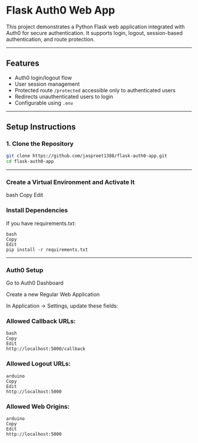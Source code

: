 # Flask Auth0 Web App

This project demonstrates a Python Flask web application integrated with Auth0 for secure authentication. It supports login, logout, session-based authentication, and route protection.

---

## Features

- Auth0 login/logout flow
- User session management
- Protected route `/protected` accessible only to authenticated users
- Redirects unauthenticated users to login
- Configurable using `.env`

---

##  Setup Instructions

### 1. Clone the Repository

```bash
git clone https://github.com/jaspreet1388/flask-auth0-app.git
cd flask-auth0-app
```
---

### Create a Virtual Environment and Activate It
bash
Copy
Edit

### Install Dependencies
If you have requirements.txt:
```
bash
Copy
Edit
pip install -r requirements.txt
```
---
### Auth0 Setup
Go to Auth0 Dashboard

Create a new Regular Web Application

In Application → Settings, update these fields:

### Allowed Callback URLs:
```
bash
Copy
Edit
http://localhost:5000/callback
```

### Allowed Logout URLs:
```
arduino
Copy
Edit
http://localhost:5000
```
### Allowed Web Origins:
```
arduino
Copy
Edit
http://localhost:5000
```
